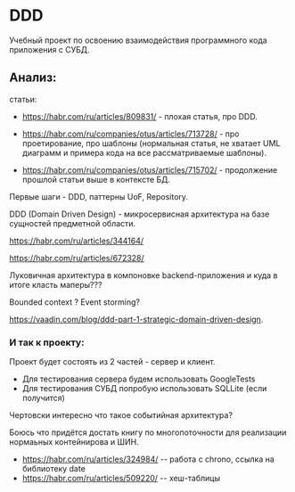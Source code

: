 # DDD

Учебный проект по освоению взаимодействия программного кода приложения с СУБД.

## Анализ:

статьи:
* https://habr.com/ru/articles/809831/ - плохая статья, про DDD.

* https://habr.com/ru/companies/otus/articles/713728/ -  про проетирование, про шаблоны (нормальная статья, не хватает UML диаграмм и примера кода на все рассматриваемые шаблоны).

* https://habr.com/ru/companies/otus/articles/715702/ - продолжение прошлой статьи выше в контексте БД.

Первые шаги - DDD,  паттерны UoF, Repository.


DDD (Domain Driven Design) - микросервисная архитектура на базе сущностей предметной области.


https://habr.com/ru/articles/344164/

https://habr.com/ru/articles/672328/

Луковичная архитектура в компоновке backend-приложения и куда в итоге класть маперы???

Bounded context ?
Event storming?

https://vaadin.com/blog/ddd-part-1-strategic-domain-driven-design.


### И так к проекту:

Проект будет состоять из 2 частей - сервер и клиент.

* Для тестирования сервера будем использовать GoogleTests
* Для тестирования СУБД попробую использовать SQLLite (если получится)

Чертовски интересно что такое событийная архитектура?

Боюсь что придётся достать книгу по многопоточности для реализации нормаьных контейнирова и ШИН.

- https://habr.com/ru/articles/324984/ -- работа с chrono, ссылка на библиотеку date
- https://habr.com/ru/articles/509220/ -- хеш-таблицы
